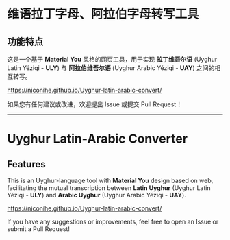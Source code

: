 # 维语拉丁字母、阿拉伯字母转写工具

## 功能特点

这是一个基于 **Material You** 风格的网页工具，用于实现 **拉丁维吾尔语** (Uyghur Latin Yéziqi - **ULY**) 与 **阿拉伯维吾尔语** (Uyghur Arabic Yéziqi - **UAY**) 之间的相互转写。

<https://niconihe.github.io/Uyghur-latin-arabic-convert/>

如果您有任何建议或改进，欢迎提出 Issue 或提交 Pull Request！

---

# Uyghur Latin-Arabic Converter

## Features

This is an Uyghur-language tool with **Material You** design based on web, facilitating the mutual transcription between **Latin Uyghur** (Uyghur Latin Yéziqi - **ULY**) and **Arabic Uyghur** (Uyghur Arabic Yéziqi - **UAY**).

<https://niconihe.github.io/Uyghur-latin-arabic-convert/>

If you have any suggestions or improvements, feel free to open an Issue or submit a Pull Request!
